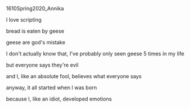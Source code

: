 1610Spring2020_Annika

I love scripting

bread is eaten by geese

geese are god's mistake

I don't actually know that, I've probably only seen geese 5 times in my life

but everyone says they're evil

and I, like an absolute fool, believes what everyone says

anyway, it all started when I was born

because I, like an idiot, developed emotions